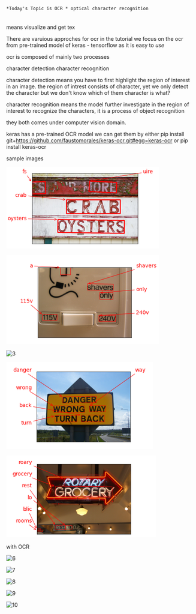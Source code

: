 `*Today's Topic is OCR *
optical character recognition`
<br><br>  
means visualize and get tex

There are varuious approches for ocr in the tutorial we focus on the ocr from pre-trained model of keras - tensorflow as it is easy to *use*

ocr is composed of mainly two processes

character detection
character recognition

character detection means you have to first highlight the region of interest in an image. the region of intrest consists of character, yet we only detect the character but we don't know which of them character is what?




character recognition means the model further investigate in the region of interest to recognize the characters, it is a process of object recognition

they both comes under computer vision domain.


keras has a pre-trained OCR model we can get them by either pip install git+https://github.com/faustomorales/keras-ocr.git#egg=keras-ocr or pip install keras-ocr

sample images

![1](images/1.png)  

![2](images/2.png)  

![3](images/.png)

![4](images/4.png)

![5](images/5.png)

with OCR

![6](images/6.png)

![7](images/7.png)

![8](images/8.png)

![9](images/9.png)

![10](images/10.png)
